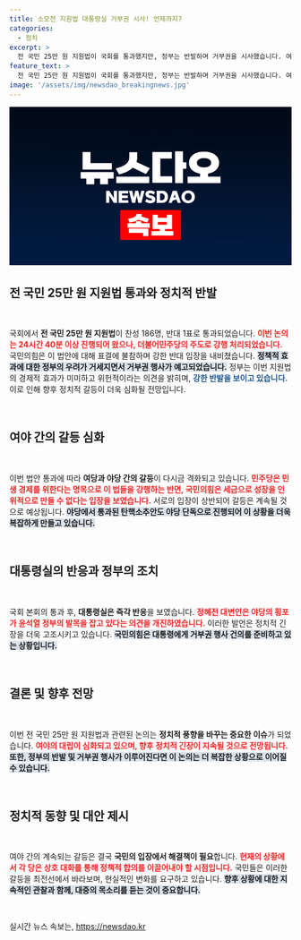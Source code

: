 ```yaml
---
title: 소모전 지원법 대통령실 거부권 시사! 언제까지?
categories:
  - 정치
excerpt: >
  전 국민 25만 원 지원법이 국회를 통과했지만, 정부는 반발하며 거부권을 시사했습니다. 여야 간 갑론을박이 계속되는 가운데, 이 법안의 향방은 어떻게 될까요? 클릭해서 자세히 알아보세요!
feature_text: >
  전 국민 25만 원 지원법이 국회를 통과했지만, 정부는 반발하며 거부권을 시사했습니다. 여야 간 갑론을박이 계속되는 가운데, 이 법안의 향방은 어떻게 될까요? 클릭해서 자세히 알아보세요!
image: '/assets/img/newsdao_breakingnews.jpg'
---
```


<p><img src="/assets/img/newsdao_breakingnews.jpg" alt="flaretime 속보" /></p>

<h2 data-ke-size="size26">전 국민 25만 원 지원법 통과와 정치적 반발</h2>

<p data-ke-size="size16">&nbsp;</p>

<p>국회에서 <b>전 국민 25만 원 지원법</b>이 찬성 186명, 반대 1표로 통과되었습니다. <b><span style="color: #ee2323;">이번 논의는 24시간 40분 이상 진행되어 왔으나, 더불어민주당의 주도로 강행 처리되었습니다.</span></b> 국민의힘은 이 법안에 대해 표결에 불참하며 강한 반대 입장을 내비쳤습니다. <b><span style="background-color: #21538527;">정책적 효과에 대한 정부의 우려가 거세지면서 거부권 행사가 예고되었습니다.</span></b> 정부는 이번 지원법의 경제적 효과가 미미하고 위헌적이라는 의견을 밝히며, <b><span style="color: #1a5490;">강한 반발을 보이고 있습니다.</span></b> 이로 인해 향후 정치적 갈등이 더욱 심화될 전망입니다.</p>

<p data-ke-size="size16">&nbsp;</p>

<h2 data-ke-size="size26">여야 간의 갈등 심화</h2>

<p data-ke-size="size16">&nbsp;</p>

<p>이번 법안 통과에 따라 <b>여당과 야당 간의 갈등</b>이 다시금 격화되고 있습니다. <b><span style="color: #ee2323;">민주당은 민생 경제를 위한다는 명목으로 이 법들을 강행하는 반면, 국민의힘은 세금으로 성장을 인위적으로 만들 수 없다는 입장을 보였습니다.</span></b> 서로의 입장이 상반되어 갈등은 계속될 것으로 예상됩니다. <b><span style="background-color: #21538527;">야당에서 통과된 탄핵소추안도 야당 단독으로 진행되어 이 상황을 더욱 복잡하게 만들고 있습니다.</span></b></p>

<p data-ke-size="size16">&nbsp;</p>

<h2 data-ke-size="size26">대통령실의 반응과 정부의 조치</h2>

<p data-ke-size="size16">&nbsp;</p>

<p>국회 본회의 통과 후, <b>대통령실은 즉각 반응</b>을 보였습니다. <b><span style="color: #ee2323;">정혜전 대변인은 야당의 횡포가 윤석열 정부의 발목을 잡고 있다는 의견을 개진하였습니다.</span></b> 이러한 발언은 정치적 긴장을 더욱 고조시키고 있습니다. <b><span style="background-color: #21538527;">국민의힘은 대통령에게 거부권 행사 건의를 준비하고 있는 상황입니다.</span></b></p>

<p data-ke-size="size16">&nbsp;</p>

<h2 data-ke-size="size26">결론 및 향후 전망</h2>

<p data-ke-size="size16">&nbsp;</p>

<p>이번 전 국민 25만 원 지원법과 관련된 논의는 <b>정치적 풍향을 바꾸는 중요한 이슈</b>가 되었습니다. <b><span style="color: #ee2323;">여야의 대립이 심화되고 있으며, 향후 정치적 긴장이 지속될 것으로 전망됩니다.</span></b> <b><span style="background-color: #21538527;">또한, 정부의 반발 및 거부권 행사가 이루어진다면 이 논의는 더 복잡한 상황으로 이어질 수 있습니다.</span></b></p>

<p data-ke-size="size16">&nbsp;</p>

<h2 data-ke-size="size26">정치적 동향 및 대안 제시</h2>

<p data-ke-size="size16">&nbsp;</p>

<p>여야 간의 계속되는 갈등은 결국 <b>국민의 입장에서 해결책이 필요</b>합니다. <b><span style="color: #ee2323;">현재의 상황에서 각 당은 상호 대화를 통해 정책적 합의를 이끌어내야 할 시점입니다.</span></b> 국민들은 이러한 갈등을 최전선에서 바라보며, 현실적인 변화를 요구하고 있습니다. <b><span style="background-color: #21538527;">향후 상황에 대한 지속적인 관찰과 함께, 대중의 목소리를 듣는 것이 중요합니다.</span></b></p>

<p data-ke-size="size16">&nbsp;</p>
실시간 뉴스 속보는, <a href="https://newsdao.kr" rel="dofollow">https://newsdao.kr</a>


